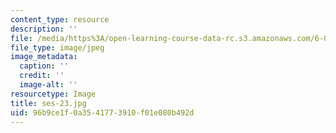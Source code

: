 ```yaml
---
content_type: resource
description: ''
file: /media/https%3A/open-learning-course-data-rc.s3.amazonaws.com/6-00sc-introduction-to-computer-science-and-programming-spring-2011/96b9ce1f0a3541773910f01e080b492d_ses-23.jpg
file_type: image/jpeg
image_metadata:
  caption: ''
  credit: ''
  image-alt: ''
resourcetype: Image
title: ses-23.jpg
uid: 96b9ce1f-0a35-4177-3910-f01e080b492d
---
```

